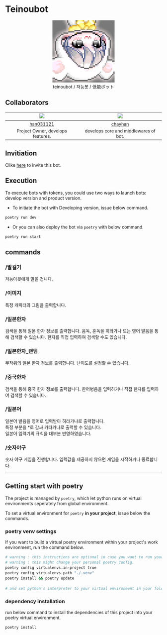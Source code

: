 # Teinoubot

<p align="center">
<img width=200 src="./assets/splash.png">
<br>
teinoubot / 저능봇 / 低能ボット
</p>



## Collaborators

| <img width=100 src="https://avatars.githubusercontent.com/u/61414506?v=4">                                           | <img width=100 src="https://avatars.githubusercontent.com/u/65532873?v=4">                                  |
|:-----------------------------------------:|:-------------------------------------:|
| [han031121](https://github.com/han031121) | [chayhan](https://github.com/chayhan) |
| Project Owner, develops features.         | develops core and middlewares of bot. |


## Invitiation

Clike [here](https://discord.com/api/oauth2/authorize?client_id=1127962452005507215&permissions=40671259392832&scope=bot) to invite this bot.

## Execution

To execute bots with tokens, you could use two ways to launch bots: develop version and product version.

- To initiate the bot with Developing version, issue below command.

```bash
poetry run dev
```

- Or you can also deploy the bot via `poetry` with below command.

```bash
poetry run start
```

## commands

### /말걸기

저능아봇에게 말을 겁니다.

### /이미지 

특정 캐릭터의 그림을 출력합니다.

### /일본한자

검색을 통해 일본 한자 정보를 출력합니다.
음독, 훈독을 히라가나 또는 영어 발음을 통해 검색할 수 있습니다.
한자를 직접 입력하여 검색할 수도 있습니다.

### /일본한자_랜덤

무작위의 일본 한자 정보를 출력합니다. 
난이도를 설정할 수 있습니다.

### /중국한자

검색을 통해 중국 한자 정보를 출력합니다.
한어병음을 입력하거나 직접 한자를 입력하여 검색할 수 있습니다.

### /일본어

일본어 발음을 영어로 입력받아 히라가나로 출력합니다.   
특정 부분을 *로 감싸 카타카나로 출력할 수 있습니다.   
일본어 입력기의 규칙을 대부분 반영하였습니다.   

### /숫자야구

숫자 야구 게임을 진행합니다.
입력값을 제공하지 않으면 게임을 시작하거나 종료합니다.

<!-- ## Todo-list -->


---

## Getting start with poetry

The project is managed by `poetry`, which let python runs on virtual environments seperately from global environment.

To set a virtual environment for `poetry` **in your project**, issue below the commands.

### poetry venv settings

If you want to build a virtual poetry environment within your project's work environment, run the command below.

```bash
# warning : this instructions are optional in case you want to run your virtual env in your project folder.
# warning : this might change your personal poetry config.
poetry config virtualenvs.in-project true
poetry config virtualenvs.path "./.venv"
poetry install && poetry update

# and set python's interpreter to your virtual environment in your folder named `.venv` in your project.
```
### dependency installation

run below command to install the dependencies of this project into your poetry virtual environment.

```bash
poetry install
```
